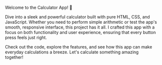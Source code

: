 
Welcome to the Calculator App! 🚀

Dive into a sleek and powerful calculator built with pure HTML, CSS, and JavaScript. Whether you need to perform simple arithmetic or test the app's smooth, responsive interface, this project has it all. 
I crafted this app with a focus on both functionality and user experience, ensuring that every button press feels just right.

Check out the code, explore the features, and see how this app can make everyday calculations a breeze. Let's calculate something amazing together!
